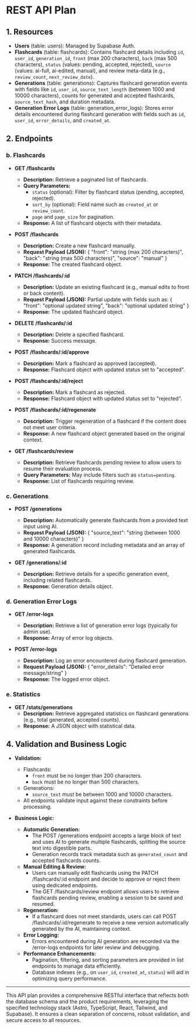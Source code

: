 # REST API Plan

## 1. Resources

- **Users** (table: users): Managed by Supabase Auth.
- **Flashcards** (table: flashcards): Contains flashcard details including `id`, `user_id`, `generation_id`, `front` (max 200 characters), `back` (max 500 characters), `status` (values: pending, accepted, rejected), `source` (values: ai-full, ai-edited, manual), and review meta-data (e.g., `review_count`, `next_review_date`).
- **Generations** (table: generations): Captures flashcard generation events with fields like `id`, `user_id`, `source_text_length` (between 1000 and 10000 characters), counts for generated and accepted flashcards, `source_text_hash`, and duration metadata.
- **Generation Error Logs** (table: generation_error_logs): Stores error details encountered during flashcard generation with fields such as `id`, `user_id`, `error_details`, and `created_at`.

## 2. Endpoints



### b. Flashcards

- **GET /flashcards**
  - **Description:** Retrieve a paginated list of flashcards.
  - **Query Parameters:**
    - `status` (optional): Filter by flashcard status (pending, accepted, rejected).
    - `sort_by` (optional): Field name such as `created_at` or `review_count`.
    - `page` and `page_size` for pagination.
  - **Response:** A list of flashcard objects with their metadata.

- **POST /flashcards**
  - **Description:** Create a new flashcard manually.
  - **Request Payload (JSON):**
    {
      "front": "string (max 200 characters)",
      "back": "string (max 500 characters)",
      "source": "manual"
    }
  - **Response:** The created flashcard object.

- **PATCH /flashcards/:id**
  - **Description:** Update an existing flashcard (e.g., manual edits to front or back content).
  - **Request Payload (JSON):** Partial update with fields such as:
    {
      "front": "optional updated string",
      "back": "optional updated string"
    }
  - **Response:** The updated flashcard object.

- **DELETE /flashcards/:id**
  - **Description:** Delete a specified flashcard.
  - **Response:** Success message.

- **POST /flashcards/:id/approve**
  - **Description:** Mark a flashcard as approved (accepted).
  - **Response:** Flashcard object with updated status set to "accepted".

- **POST /flashcards/:id/reject**
  - **Description:** Mark a flashcard as rejected.
  - **Response:** Flashcard object with updated status set to "rejected".

- **POST /flashcards/:id/regenerate**
  - **Description:** Trigger regeneration of a flashcard if the content does not meet user criteria.
  - **Response:** A new flashcard object generated based on the original context.

- **GET /flashcards/review**
  - **Description:** Retrieve flashcards pending review to allow users to resume their evaluation process.
  - **Query Parameters:** May include filters such as `status=pending`.
  - **Response:** List of flashcards requiring review.

### c. Generations

- **POST /generations**
  - **Description:** Automatically generate flashcards from a provided text input using AI.
  - **Request Payload (JSON):**
    {
      "source_text": "string (between 1000 and 10000 characters)"
    }
  - **Response:** A generation record including metadata and an array of generated flashcards.

- **GET /generations/:id**
  - **Description:** Retrieve details for a specific generation event, including related flashcards.
  - **Response:** Generation details object.

### d. Generation Error Logs

- **GET /error-logs**
  - **Description:** Retrieve a list of generation error logs (typically for admin use).
  - **Response:** Array of error log objects.

- **POST /error-logs**
  - **Description:** Log an error encountered during flashcard generation.
  - **Request Payload (JSON):**
    {
      "error_details": "Detailed error message/string"
    }
  - **Response:** The logged error object.

### e. Statistics

- **GET /stats/generations**
  - **Description:** Retrieve aggregated statistics on flashcard generations (e.g., total generated, accepted counts).
  - **Response:** A JSON object with statistical data.



## 4. Validation and Business Logic

- **Validation:**
  - Flashcards:
    - `front` must be no longer than 200 characters.
    - `back` must be no longer than 500 characters.
  - Generations:
    - `source_text` must be between 1000 and 10000 characters.
  - All endpoints validate input against these constraints before processing.

- **Business Logic:**
  - **Automatic Generation:**
    - The POST /generations endpoint accepts a large block of text and uses AI to generate multiple flashcards, splitting the source text into digestible parts.
    - Generation records track metadata such as `generated_count` and accepted flashcards counts.
  - **Manual Editing & Review:**
    - Users can manually edit flashcards using the PATCH /flashcards/:id endpoint and decide to approve or reject them using dedicated endpoints.
    - The GET /flashcards/review endpoint allows users to retrieve flashcards pending review, enabling a session to be saved and resumed.
  - **Regeneration:**
    - If a flashcard does not meet standards, users can call POST /flashcards/:id/regenerate to receive a new version automatically generated by the AI, maintaining context.
  - **Error Logging:**
    - Errors encountered during AI generation are recorded via the /error-logs endpoints for later review and debugging.
  - **Performance Enhancements:**
    - Pagination, filtering, and sorting parameters are provided in list endpoints to manage data efficiently.
    - Database indexes (e.g., on `user_id`, `created_at`, `status`) will aid in optimizing query performance.

---

This API plan provides a comprehensive RESTful interface that reflects both the database schema and the product requirements, leveraging the specified technology stack (Astro, TypeScript, React, Tailwind, and Supabase). It ensures a clean separation of concerns, robust validation, and secure access to all resources.
